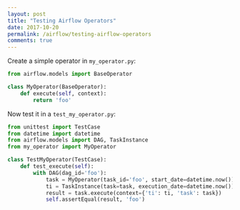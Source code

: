 ```yaml
---
layout: post
title: "Testing Airflow Operators"
date: 2017-10-20
permalink: /airflow/testing-airflow-operators
comments: true
---
```

Create a simple operator in `my_operator.py`:
```python
from airflow.models import BaseOperator

class MyOperator(BaseOperator):
    def execute(self, context):
        return 'foo'
```

Now test it in a `test_my_operator.py`:
```python
from unittest import TestCase
from datetime import datetime
from airflow.models import DAG, TaskInstance
from my_operator import MyOperator

class TestMyOperator(TestCase):
    def test_execute(self):
        with DAG(dag_id='foo'):
            task = MyOperator(task_id='foo', start_date=datetime.now())
            ti = TaskInstance(task=task, execution_date=datetime.now())
            result = task.execute(context={'ti': ti, 'task': task})
            self.assertEqual(result, 'foo')
```
